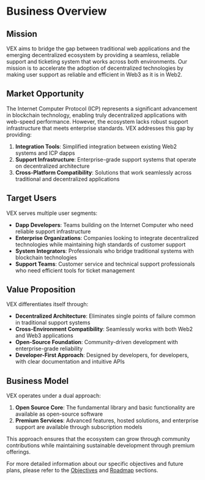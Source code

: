 # Business Overview

## Mission

VEX aims to bridge the gap between traditional web applications and the emerging decentralized ecosystem by providing a seamless, reliable support and ticketing system that works across both environments. Our mission is to accelerate the adoption of decentralized technologies by making user support as reliable and efficient in Web3 as it is in Web2.

## Market Opportunity

The Internet Computer Protocol (ICP) represents a significant advancement in blockchain technology, enabling truly decentralized applications with web-speed performance. However, the ecosystem lacks robust support infrastructure that meets enterprise standards. VEX addresses this gap by providing:

1. **Integration Tools**: Simplified integration between existing Web2 systems and ICP dapps
2. **Support Infrastructure**: Enterprise-grade support systems that operate on decentralized architecture
3. **Cross-Platform Compatibility**: Solutions that work seamlessly across traditional and decentralized applications

## Target Users

VEX serves multiple user segments:

- **Dapp Developers**: Teams building on the Internet Computer who need reliable support infrastructure
- **Enterprise Organizations**: Companies looking to integrate decentralized technologies while maintaining high standards of customer support
- **System Integrators**: Professionals who bridge traditional systems with blockchain technologies
- **Support Teams**: Customer service and technical support professionals who need efficient tools for ticket management

## Value Proposition

VEX differentiates itself through:

- **Decentralized Architecture**: Eliminates single points of failure common in traditional support systems
- **Cross-Environment Compatibility**: Seamlessly works with both Web2 and Web3 applications
- **Open-Source Foundation**: Community-driven development with enterprise-grade reliability
- **Developer-First Approach**: Designed by developers, for developers, with clear documentation and intuitive APIs

## Business Model

VEX operates under a dual approach:

1. **Open Source Core**: The fundamental library and basic functionality are available as open-source software
2. **Premium Services**: Advanced features, hosted solutions, and enterprise support are available through subscription models

This approach ensures that the ecosystem can grow through community contributions while maintaining sustainable development through premium offerings.

For more detailed information about our specific objectives and future plans, please refer to the [Objectives](./objectives.md) and [Roadmap](./roadmap.md) sections. 